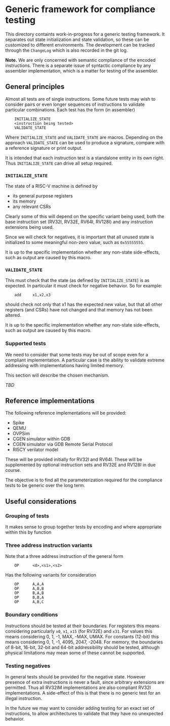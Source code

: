 # Generic framework for compliance testing

This directory containts work-in-progress for a generic testing framework.  It
separates out state initialization and state validation, so these can be
customized to different environments.  The development can be tracked through
the `ChangeLog` which is also recorded in the git log.

**Note.**  We are only concerned with semantic compliance of the
encoded instructions.  There is a separate issue of syntactic compliance by
any assembler implementation, which is a matter for testing of the assembler.

## General principles

Almost all tests are of single instructions.  Some future tests may wish to
consider pairs or even longer sequences of instructions to validate particular
combinations.  Each test has the form (in assembler)
```
	INITIALIZE_STATE
	<instruction being tested>
	VALIDATE_STATE
```
Where `INITIALIZE_STATE` and `VALIDATE_STATE` are macros.  Depending on the
approach `VALIDATE_STATE` can be used to produce a signature, compare with a
reference signature or print output.

It is intended that each instruction test is a standalone entity in its own
right. Thus `INITIALIZE_STATE` can drive all setup required.

### `INITIALIZE_STATE`

The state of a RISC-V machine is defined by
- its general purpose registers
- its memory
- any relevant CSRs

Clearly some of this will depend on the specific variant being used, both the
base instruction set (RV32I, RV32E, RV64I, RV128I) and any instruction
extensions being used.

Since we will check for negatives, it is important that all unused state is
initialized to some meaningful non-zero value, such as `0x55555555`.

It is up to the specific implementation whether any non-state side-effects,
such as output are caused by this macro.

### `VALIDATE_STATE`

This must check that the state (as defined by `INITIALIZE_STATE`) is as
expected.  In particular it must check for negative behavior.  So for example:
```
	add     x1,x2,x3
```
should check not only that x1 has the expected new value, but that all other
registers (and CSRs) have not changed and that memory has not been altered.

It is up to the specific implementation whether any non-state side-effects,
such as output are caused by this macro.

### Supported tests

We need to consider that some tests may be out of scope even for a compliant
implementation. A particular case is the ability to validate extreme
addressing with implementations having limited memory.

This section will describe the chosen mechanism.

_TBD_

## Reference implementations

The following reference implementations will be provided:
- Spike
- QEMU
- OVPSim
- CGEN simulator within GDB
- CGEN simulator via GDB Remote Serial Protocol
- RI5CY verilator model

These will be provided initially for RV32I and RV64I.  These will be
supplemented by optional instruction sets and RV32E and RV128I in due course.

The objective is to find all the parameterization required for the compliance
tests to be generic over the long term.

## Useful considerations

### Grouping of tests

It makes sense to group together tests by encoding and where appropriate
within this by function

### Three address instruction variants

Note that a three address instruction of the general form
```
	OP      <d>,<s1>,<s2>
```
Has the following variants for consideration
```
	OP      A,A,A
	OP      A,B,B
	OP      B,A,B
	OP      B,B,A
	OP      A,B,C
```
### Boundary conditions

Instructions should be tested at their boundaries. For registers this means
considering particularly `x0`, `x1`, `x15` (for RV32E) and `x31`.  For values
this means considering 0, 1, -1, MAX, -MAX, UMAX.  For constants (12-bit) this
means considering 0, 1, -1, 4095, 2047, -2048.  For memory, the boundaries of
8-bit, 16-bit, 32-bit and 64-bit addressibility should be tested, although
physical limitations may mean some of these cannot be supported.

### Testing negatives

In general tests should be provided for the negative state.  However presence
of extra instructions is never a fault, since arbitrary extensions are
permitted.  Thus all RV32IM implementations are also compliant RV32I
implementations.  A side-effect of this is that there is no generic test for
an illegal instruction.

In the future we may want to consider adding testing for an exact set of
instructions, to allow architectures to validate that they have no unexpected
behavior.
